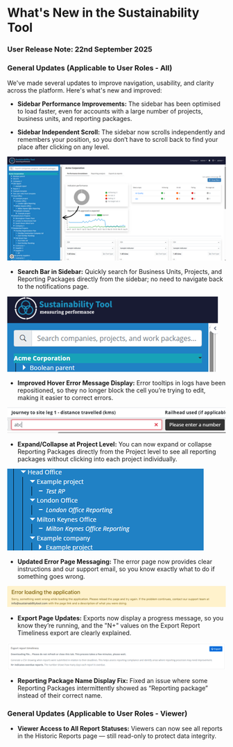 # What's New in the Sustainability Tool

### User  Release  Note:  22nd September  2025

### General Updates (Applicable to User Roles - All)

We've made several updates to improve navigation, usability, and clarity across the platform. Here's what's new and improved:

- **Sidebar Performance Improvements:** The sidebar has been optimised to load faster, even for accounts with a large number of projects, business units, and reporting packages.

- **Sidebar Independent Scroll:** The sidebar now scrolls independently and remembers your position, so you don’t have to scroll back to find your place after clicking on any level.

![alt](/Release%20Notes/Images/22091.png)

- **Search Bar in Sidebar:** Quickly search for Business Units, Projects, and Reporting Packages directly from the sidebar; no need to navigate back to the notifications page.

![alt](/Release%20Notes/Images/22093.png)

- **Improved Hover Error Message Display:** Error tooltips in logs have been repositioned, so they no longer block the cell you’re trying to edit, making it easier to correct errors.

![alt](/Release%20Notes/Images/22092.png)

- **Expand/Collapse at Project Level:** You can now expand or collapse Reporting Packages directly from the Project level to see all reporting packages without clicking into each project individually.

![alt](/Release%20Notes/Images/22094.png)

- **Updated Error Page Messaging:** The error page now provides clear instructions and our support email, so you know exactly what to do if something goes wrong.

![alt](/Release%20Notes/Images/22095.png)

- **Export Page Updates:** Exports now display a progress message, so you know they’re running, and the "N+" values on the Export Report Timeliness export are clearly explained.

![alt](/Release%20Notes/Images/22096.png)

- **Reporting Package Name Display Fix:** Fixed an issue where some Reporting Packages intermittently showed as “Reporting package” instead of their correct name.

### General Updates (Applicable to User Roles - Viewer)

- **Viewer Access to All Report Statuses:** Viewers can now see all reports in the Historic Reports page — still read-only to protect data integrity.
